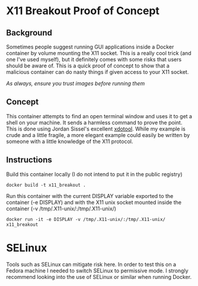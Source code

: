 # X11 Breakout Proof of Concept

## Background
Sometimes people suggest running GUI applications inside a Docker container by volume mounting the X11 socket. This is a really cool trick (and one I've used myself), but it definitely comes with some risks that users should be aware of. This is a quick proof of concept to show that a malicious container can do nasty things if given access to your X11 socket.

*As always, ensure you trust images before running them*

## Concept
This container attempts to find an open terminal window and uses it to get a shell on your machine. It sends a harmless command to prove the point. This is done using Jordan Sissel's excellent [xdotool](https://github.com/jordansissel/xdotool). While my example is crude and a little fragile, a more elegant example could easily be written by someone with a little knowledge of the X11 protocol.

## Instructions
Build this container locally (I do not intend to put it in the public registry)
```
docker build -t x11_breakout .
```
Run this container with the current DISPLAY variable exported to the container (-e DISPLAY)
and with the X11 unix socket mounted inside the container (-v /tmp/.X11-unix/:/tmp/.X11-unix/)
```
docker run -it -e DISPLAY -v /tmp/.X11-unix/:/tmp/.X11-unix/ x11_breakout
```

# SELinux
Tools such as SELinux can mitigate risk here. In order to test this on a Fedora machine I needed to switch SELinux to permissive mode. I strongly recommend looking into the use of SELinux or similar when running Docker.
